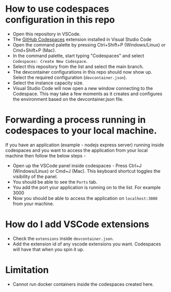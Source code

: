 # How to use codespaces configuration in this repo

* Open this repository in VSCode.
* The [GitHub Codespaces](https://marketplace.visualstudio.com/items?itemName=GitHub.codespaces) extension installed in Visual Studio Code
* Open the command palette by pressing Ctrl+Shift+P (Windows/Linux) or Cmd+Shift+P (Mac).
* In the command palette, start typing "Codespaces" and select `Codespaces: Create New Codespace`.
* Select this repository from the list and select the main branch.
* The devcontainer configurations in this repo should now show up. Select the required configuration (`devcontainer.json`).
* Select the instance capacity size.
* Visual Studio Code will now open a new window connecting to the Codespace. This may take a few moments as it creates and configures the environment based on the devcontainer.json file.


# Forwarding a process running in codespaces to your local machine.

If you have an application (example - nodejs express server) running inside codespaces and you want to access the application from your local machine then follow the below steps - 
* Open up the VSCode panel inside codespaces - Press Ctrl+J (Windows/Linux) or Cmd+J (Mac). This keyboard shortcut toggles the visibility of the panel.
* You should be able to see the `Ports` tab.
* You add the port your application is running on to the list. For example 3000
* Now you should be able to access the application on `localhost:3000` from your machine.

# How do I add VSCode extensions

* Check the `extensions` inside `devcontainer.json`.
* Add the extension id of any vscode extensions you want. Codespaces will have that when you spin it up.


# Limitation

* Cannot run docker containers inside the codespaces created here.